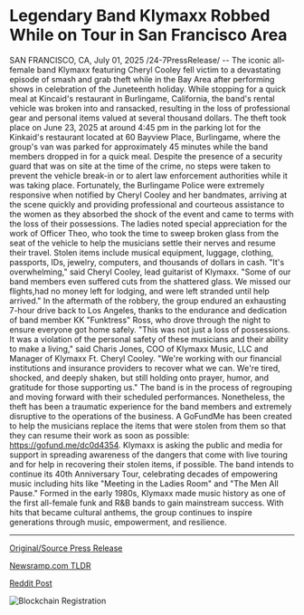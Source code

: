 # Legendary Band Klymaxx Robbed While on Tour in San Francisco Area

SAN FRANCISCO, CA, July 01, 2025 /24-7PressRelease/ -- The iconic all-female band Klymaxx featuring Cheryl Cooley fell victim to a devastating episode of smash and grab theft while in the Bay Area after performing shows in celebration of the Juneteenth holiday. While stopping for a quick meal at Kincaid's restaurant in Burlingame, California, the band's rental vehicle was broken into and ransacked, resulting in the loss of professional gear and personal items valued at several thousand dollars.  The theft took place on June 23, 2025 at around 4:45 pm in the parking lot for the Kinkaid's restaurant located at 60 Bayview Place, Burlingame, where the group's van was parked for approximately 45 minutes while the band members dropped in for a quick meal. Despite the presence of a security guard that was on site at the time of the crime, no steps were taken to prevent the vehicle break-in or to alert law enforcement authorities while it was taking place.  Fortunately, the Burlingame Police were extremely responsive when notified by Cheryl Cooley and her bandmates, arriving at the scene quickly and providing professional and courteous assistance to the women as they absorbed the shock of the event and came to terms with the loss of their possessions. The ladies noted special appreciation for the work of Officer Theo, who took the time to sweep broken glass from the seat of the vehicle to help the musicians settle their nerves and resume their travel. Stolen items include musical equipment, luggage, clothing, passports, IDs, jewelry, computers, and thousands of dollars in cash. "It's overwhelming," said Cheryl Cooley, lead guitarist of Klymaxx. "Some of our band members even suffered cuts from the shattered glass. We missed our flights,had no money left for lodging, and were left stranded until help arrived."  In the aftermath of the robbery, the group endured an exhausting 7-hour drive back to Los Angeles, thanks to the endurance and dedication of band member KK "Funktress" Ross, who drove through the night to ensure everyone got home safely. "This was not just a loss of possessions. It was a violation of the personal safety of these musicians and their ability to make a living," said Charis Jones, COO of Klymaxx Music, LLC and Manager of Klymaxx Ft. Cheryl Cooley. "We're working with our financial institutions and insurance providers to recover what we can. We're tired, shocked, and deeply shaken, but still holding onto prayer, humor, and gratitude for those supporting us."  The band is in the process of regrouping and moving forward with their scheduled performances. Nonetheless, the theft has been a traumatic experience for the band members and extremely disruptive to the operations of the business. A GoFundMe has been created to help the musicians replace the items that were stolen from them so that they can resume their work as soon as possible: https://gofund.me/dc0d4354.  Klymaxx is asking the public and media for support in spreading awareness of the dangers that come with live touring and for help in recovering their stolen items, if possible. The band intends to continue its 40th Anniversary Tour, celebrating decades of empowering music including hits like "Meeting in the Ladies Room" and "The Men All Pause."  Formed in the early 1980s, Klymaxx made music history as one of the first all-female funk and R&B bands to gain mainstream success. With hits that became cultural anthems, the group continues to inspire generations through music, empowerment, and resilience. 

---

[Original/Source Press Release](https://www.24-7pressrelease.com/press-release/524448/legendary-band-klymaxx-robbed-while-on-tour-in-san-francisco-area)
                    

[Newsramp.com TLDR](https://newsramp.com/curated-news/klymaxx-band-suffers-smash-and-grab-theft-after-juneteenth-shows/f607b54896a2dc5b0be16b1fabc02366) 

 



[Reddit Post](https://www.reddit.com/r/Business_NewsRamp/comments/1lovixo/klymaxx_band_suffers_smash_and_grab_theft_after/) 



![Blockchain Registration](https://cdn.newsramp.app/24-7PressRelease/qrcode/257/1/marksK7d.webp)